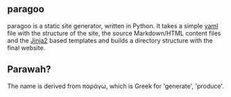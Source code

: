 paragoo
-------

paragoo is a static site generator, written in Python. It takes a simple [yaml]() file with the structure of the site, the source Markdown/HTML content files and the [Jinja2]() based templates and builds a directory structure with the final website.

## Parawah?

The name is derived from παράγω, which is Greek for 'generate', 'produce'.
